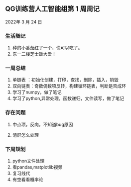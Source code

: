 ## QG训练营人工智能组第 1   周周记

2022年  3  月  24  日

### 生活随记

1. 种的小番茄红了一个，快可以吃了。
2. 东一二楼芝士饭大爱！



### 一周总结

1. 单链表 ：初始化创建，打印，查找，删除，插入，销毁
2. 双向链表：奇数偶数项反转，构建循环链表，判断是否成环
3. 学习了numpy，做了笔记
4. 学习了python,异常处理，函数递归，文件读写，做了笔记



### 存在问题

1. 中点项，反向，不知道bug原因

2. 清屏怎么处理

   

### 下周规划

1. python文件处理
2. 看pandas,matplotlib视频
3. 复习线代
4. 有空看看概率论
